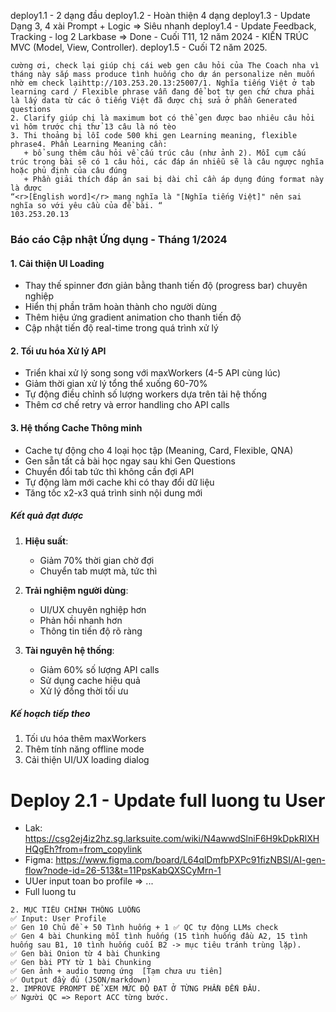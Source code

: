 deploy1.1 - 2 dạng đầu 
deploy1.2 - Hoàn thiện 4 dạng 
deploy1.3 - Update Dạng 3, 4 xài Prompt + Logic => Siêu nhanh
deploy1.4 - Update Feedback, Tracking - log 2 Larkbase => Done - Cuối T11, 12 năm 2024 - KIẾN TRÚC MVC (Model, View, Controller). 
deploy1.5 - Cuối T2 năm 2025. 

```
cường ơi, check lại giúp chị cái web gen câu hỏi của The Coach nha vì tháng này sắp mass produce tình huống cho dự án personalize nên muốn nhờ em check lạihttp://103.253.20.13:25007/1. Nghĩa tiếng Việt ở tab learning card / Flexible phrase vẫn đang để bot tự gen chứ chưa phải là lấy data từ các ô tiếng Việt đã được chị sửa ở phần Generated questions
2. Clarify giúp chị là maximum bot có thể gen được bao nhiêu câu hỏi vì hôm trước chị thử 13 câu là nó tèo
3. Thi thoảng bị lỗi code 500 khi gen Learning meaning, flexible phrase4. Phần Learning Meaning cần: 
   + bổ sung thêm câu hỏi về cấu trúc câu (như ảnh 2). Mỗi cụm cấu trúc trong bài sẽ có 1 câu hỏi, các đáp án nhiễu sẽ là câu ngược nghĩa hoặc phủ định của câu đúng
   + Phần giải thích đáp án sai bị dài chỉ cần áp dụng đúng format này là được 
“<r>[English word]</r> mang nghĩa là "[Nghĩa tiếng Việt]" nên sai nghĩa so với yêu cầu của đề bài. “
103.253.20.13
```

### Báo cáo Cập nhật Ứng dụng - Tháng 1/2024

#### 1. Cải thiện UI Loading
- Thay thế spinner đơn giản bằng thanh tiến độ (progress bar) chuyên nghiệp
- Hiển thị phần trăm hoàn thành cho người dùng
- Thêm hiệu ứng gradient animation cho thanh tiến độ
- Cập nhật tiến độ real-time trong quá trình xử lý

#### 2. Tối ưu hóa Xử lý API
- Triển khai xử lý song song với maxWorkers (4-5 API cùng lúc)
- Giảm thời gian xử lý tổng thể xuống 60-70%
- Tự động điều chỉnh số lượng workers dựa trên tải hệ thống
- Thêm cơ chế retry và error handling cho API calls

#### 3. Hệ thống Cache Thông minh
- Cache tự động cho 4 loại học tập (Meaning, Card, Flexible, QNA)
- Gen sẵn tất cả bài học ngay sau khi Gen Questions
- Chuyển đổi tab tức thì không cần đợi API
- Tự động làm mới cache khi có thay đổi dữ liệu
- Tăng tốc x2-x3 quá trình sinh nội dung mới

##### Kết quả đạt được
1. **Hiệu suất**: 
   - Giảm 70% thời gian chờ đợi
   - Chuyển tab mượt mà, tức thì

2. **Trải nghiệm người dùng**:
   - UI/UX chuyên nghiệp hơn
   - Phản hồi nhanh hơn
   - Thông tin tiến độ rõ ràng

3. **Tài nguyên hệ thống**:
   - Giảm 60% số lượng API calls
   - Sử dụng cache hiệu quả
   - Xử lý đồng thời tối ưu

##### Kế hoạch tiếp theo
1. Tối ưu hóa thêm maxWorkers
2. Thêm tính năng offline mode
3. Cải thiện UI/UX loading dialog


# Deploy 2.1 - Update full luong tu User
- Lak: https://csg2ej4iz2hz.sg.larksuite.com/wiki/N4awwdSlniF6H9kDpkRlXHHQgEh?from=from_copylink
- Figma: https://www.figma.com/board/L64qlDmfbPXPc91fizNBSI/AI-gen-flow?node-id=26-513&t=11PpsKabQXSCyMrn-1
- UUer input toan bo profile => ... 
- Full luong tu 
```
2. MỤC TIÊU CHÍNH THÔNG LUỒNG
✅ Input: User Profile
✅ Gen 10 Chủ đề + 50 Tình huống + 1 ✅ QC tự động LLMs check 
✅ Gen 4 bài Chunking mỗi tình huống (15 tình huống đầu A2, 15 tình huống sau B1, 10 tình huống cuối B2 -> mục tiêu tránh trùng lặp).  
✅ Gen bài Onion từ 4 bài Chunking 
✅ Gen bài PTY từ 1 bài Chunking
✅ Gen ảnh + audio tương ứng  [Tạm chưa ưu tiên]
✅ Output đầy đủ (JSON/markdown)
2. IMPROVE PROMPT ĐỂ XEM MỨC ĐỘ ĐẠT Ở TỪNG PHẦN ĐẾN ĐÂU. 
✅ Người QC => Report ACC từng bước. 
```